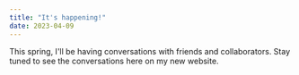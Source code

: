 ```yaml
---
title: "It's happening!"
date: 2023-04-09
---
```


This spring, I'll be having conversations with friends and collaborators. Stay tuned to see the conversations here on my new website.